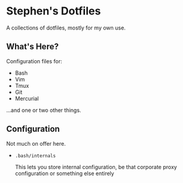 # Stephen's Dotfiles

A collections of dotfiles, mostly for my own use.

## What's Here?

Configuration files for:

- Bash
- Vim
- Tmux
- Git
- Mercurial

...and one or two other things.

## Configuration

Not much on offer here.

- `.bash/internals`

  This lets you store internal configuration, be that corporate proxy
  configuration or something else entirely
